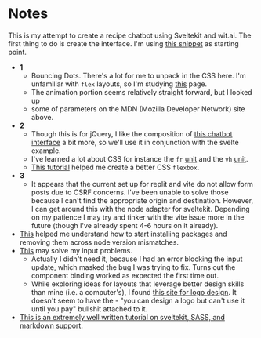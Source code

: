 # Notes

This is my attempt to create a recipe chatbot using Sveltekit and wit.ai.  The first thing to do is create the interface.  I'm using [this snippet](https://svelte.dev/repl/ce61cb87ea604812a1d1639de66f7a5d?version=3.46.3) as starting point.

* **1**
  * Bouncing Dots.  There's a lot for me to unpack in the CSS here.  I'm unfamiliar with `flex` layouts, so I'm studying [this](https://developer.mozilla.org/en-US/docs/Learn/CSS/CSS_layout/Flexbox) page.
  * The animation portion seems relatively straight forward, but I looked up
  * some of parameters on the MDN (Mozilla Developer Network) site above.
* **2**
  * Though this is for jQuery, I like the composition of [this chatbot interface](https://codepen.io/TVBZ/pen/WmPPyR) a bit more, so we'll use it in conjunction with the svelte example.
  * I've learned a lot about CSS for instance the `fr` [unit](https://www.digitalocean.com/community/tutorials/css-css-grid-layout-fr-unit) and the `vh` [unit](https://www.w3schools.com/cssref/css_units.php).
  * [This tutorial](https://www.digitalocean.com/community/cheatsheets/css-flexbox) helped me create a better CSS `flexbox`.
* **3**
  * It appears that the current set up for replit and vite do not allow
form posts due to CSRF concerns.  I've been unable to solve those because I
can't find the appropriate origin and destination.  However, I can get
around this with the node adapter for sveltekit.  Depending on my patience
I may try and tinker with the vite issue more in the future (though I've
already spent 4-6 hours on it already).
* [This](https://www.stefanjudis.com/today-i-learned/prevent-npm-install-for-not-supported-node-js-versions/) helped me understand how to start installing packages and removing them across node version mismatches.
* [This](https://svelte.dev/repl/149d2f3766e9425f8fe39207cad5ac13?version=3.31.0) may solve my input problems.
  * Actually I didn't need it, because I had an error blocking the input update, which masked the bug I was trying to fix.  Turns out the component binding worked as expected the first time out.
  * While exploring ideas for layouts that leverage better design skills than mine (i.e. a computer's), I found [this site for logo design](https://app.logo.com/).  It doesn't seem to have the - "you can design a logo but can't use it until you pay" bullshit attached to it.
* [This is an extremely well written tutorial on sveltekit, SASS, and markdown support](https://joshcollinsworth.com/blog/build-static-sveltekit-markdown-blog).
  